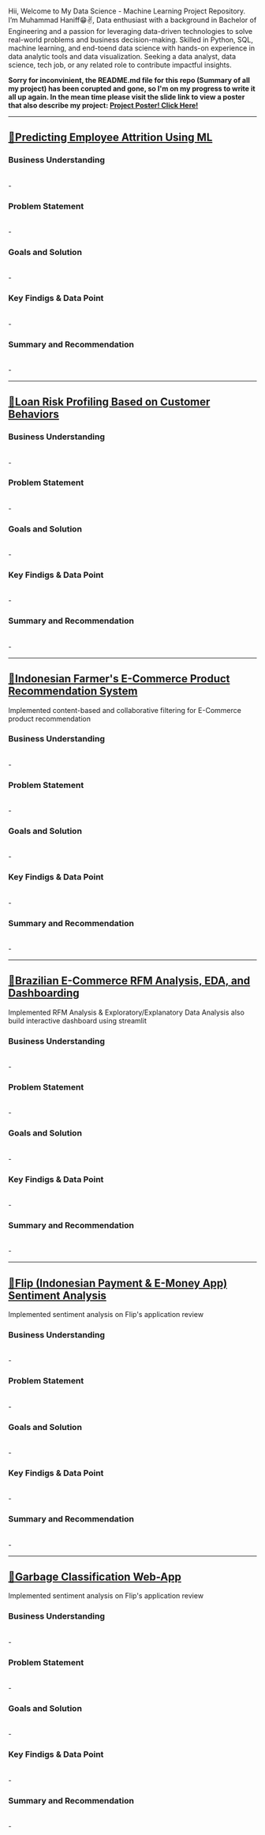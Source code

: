 </br>Hii, Welcome to My Data Science - Machine Learning Project Repository. I’m Muhammad Haniff😁✌, Data enthusiast with a background in Bachelor of Engineering and a passion for leveraging data-driven technologies to solve real-world problems and business decision-making. Skilled in Python, SQL, machine learning, and end-toend data science with hands-on experience in data analytic tools and data visualization. Seeking a data analyst, data science, tech job, or any related role to contribute impactful insights.</br>

**Sorry for inconvinient, the README.md file for this repo (Summary of all my project) has been corupted and gone, so I'm on my progress to write it all up again. In the mean time please visit the slide link to view a poster that also describe my project: [Project Poster! Click Here!](https://drive.google.com/file/d/1U56-Vc54EktkmYUz1V9xgjJYGBwGIX1f/view?usp=drive_link)**

---
## [📌Predicting Employee Attrition Using ML](https://github.com/Haniff-Toha/DataScience_Portofolio/tree/main/HR%20Employee%20Attrition%20Analysis%20and%20Prediction)
### Business Understanding
</br> - </br>
### Problem Statement
</br> - </br>
### Goals and Solution
</br> - </br>
### Key Findigs & Data Point
</br> - </br>
### Summary and Recommendation
</br> - </br>

---
## [📌Loan Risk Profiling Based on Customer Behaviors](https://github.com/Haniff-Toha/DataScience_Portofolio/tree/main/Loan%20Risk%20Profiling%20Based%20on%20Customer%20Behaviors)
### Business Understanding
</br> - </br>
### Problem Statement
</br> - </br>
### Goals and Solution
</br> - </br>
### Key Findigs & Data Point
</br> - </br>
### Summary and Recommendation
</br> - </br>

---
## [📌Indonesian Farmer's E-Commerce Product Recommendation System](https://github.com/Haniff-Toha/DataScience_Portofolio/tree/main/Product%20Recommendation%20System)	
Implemented content-based and collaborative filtering for E-Commerce product recommendation
### Business Understanding
</br> - </br>
### Problem Statement
</br> - </br>
### Goals and Solution
</br> - </br>
### Key Findigs & Data Point
</br> - </br>
### Summary and Recommendation
</br> - </br>

---
## [📌Brazilian E-Commerce RFM Analysis, EDA, and Dashboarding](https://github.com/Haniff-Toha/DataScience_Portofolio/blob/main/E-Commerce-Public-Dataset-EDA-Dashboard)	
Implemented RFM Analysis & Exploratory/Explanatory Data Analysis also build interactive dashboard using streamlit
### Business Understanding
</br> - </br>
### Problem Statement
</br> - </br>
### Goals and Solution
</br> - </br>
### Key Findigs & Data Point
</br> - </br>
### Summary and Recommendation
</br> - </br>

---
## [📌Flip (Indonesian Payment & E-Money App) Sentiment Analysis](https://github.com/Haniff-Toha/DataScience_Portofolio/tree/main/Flip%20(Indonesian%20Payment%20%26%20E-Money%20App)%20Sentiment%20Analysis)
Implemented sentiment analysis on Flip's application review
### Business Understanding
</br> - </br>
### Problem Statement
</br> - </br>
### Goals and Solution
</br> - </br>
### Key Findigs & Data Point
</br> - </br>
### Summary and Recommendation
</br> - </br>

---
## [📌Garbage Classification Web-App](https://github.com/Haniff-Toha/DataScience_Portofolio/blob/main/Garbage%20Classification%20Web-App)
Implemented sentiment analysis on Flip's application review
### Business Understanding
</br> - </br>
### Problem Statement
</br> - </br>
### Goals and Solution
</br> - </br>
### Key Findigs & Data Point
</br> - </br>
### Summary and Recommendation
</br> - </br>
